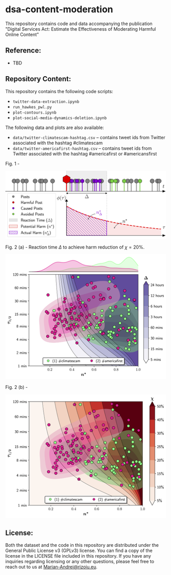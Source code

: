 # dsa-content-moderation

This repository contains code and data accompanying the publication "Digital Services Act: Estimate the Effectiveness of Moderating Harmful Online Content"

## Reference:
* TBD

## Repository Content:
This repository contains the following code scripts:
* `twitter-data-extraction.ipynb`
* `run_hawkes_pwl.py`
* `plot-contours.ipynb`
* `plot-social-media-dynamics-deletion.ipynb`

The following data and plots are also available:
* `data/twitter-climatescam-hashtag.csv` – contains tweet ids from Twitter associated with the hashtag #climatescam 
* `data/twitter-americafirst-hashtag.csv` – contains tweet ids from Twitter associated with the hashtag #americafirst or #americansfirst

Fig. 1 - 

![Plot](plots/delete-plot.png)

Fig. 2 (a) - Reaction time $\Delta$ to achieve harm reduction of $\chi=20\%$.

![Plot](plots/delta-chi20p-deletion.png)

Fig. 2 (b) - 

![Plot](plots/chi-delta24hour-deletion.png)

## License:
Both the dataset and the code in this repository are distributed under the General Public License v3 (GPLv3) license. You can find a copy of the license in the LICENSE file included in this repository. If you have any inquiries regarding licensing or any other questions, please feel free to reach out to us at Marian-Andrei@rizoiu.eu.
